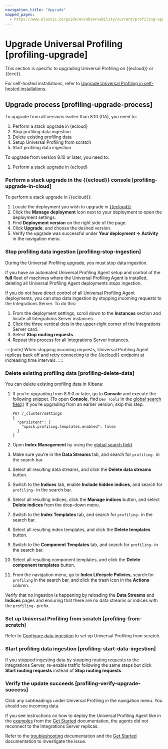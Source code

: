 ```yaml
---
navigation_title: "Upgrade"
mapped_pages:
  - https://www.elastic.co/guide/en/observability/current/profiling-upgrade.html
---
```




# Upgrade Universal Profiling [profiling-upgrade]


This section is specific to upgrading Universal Profiling on {{ecloud}} or {{ece}}.

For self-hosted installations, refer to [Upgrade Universal Profiling in self-hosted installations](operate-universal-profiling-backend.md#profiling-self-managed-upgrade).


## Upgrade process [profiling-upgrade-process]

To upgrade from all versions earlier than 8.10 (GA), you need to:

1. Perform a stack upgrade in {ecloud}
2. Stop profiling data ingestion
3. Delete existing profiling data
4. Setup Universal Profiling from scratch
5. Start profiling data ingestion

To upgrade from version 8.10 or later, you need to:

1. Perform a stack upgrade in {ecloud}


### Perform a stack upgrade in the {{ecloud}} console [profiling-upgrade-in-cloud]

To perform a stack upgrade in {{ecloud}}:

1. Locate the deployment you wish to upgrade in [{{ecloud}}](https://cloud.elastic.co).
2. Click the **Manage deployment** icon next to your deployment to open the deployment settings.
3. Find **Deployment version** on the right side of the page.
4. Click **Upgrade**, and choose the desired version.
5. Verify the upgrade was successful under **Your deployment → Activity** in the navigation menu.


### Stop profiling data ingestion [profiling-stop-ingestion]

During the Universal Profiling upgrade, you must stop data ingestion.

If you have an automated Universal Profiling Agent setup and control of the **full** fleet of machines where the Universal Profiling Agent is installed, deleting all Universal Profiling Agent deployments stops ingestion.

If you do not have direct control of all Universal Profiling Agent deployments, you can stop data ingestion by stopping incoming requests to the Integrations Server. To do this:

1. From the deployment settings, scroll down to the **Instances** section and locate all Integrations Server instances.
2. Click the three vertical dots in the upper-right corner of the Integrations Server card.
3. Select **Stop routing requests**.
4. Repeat this process for all Integrations Server instances.

::::{note}
When stopping incoming requests, Universal Profiling Agent replicas back off and retry connecting to the {{ecloud}} endpoint at increasing time intervals.
::::



### Delete existing profiling data [profiling-delete-data]

You can delete existing profiling data in Kibana:

1. If you’re upgrading from 8.9.0 or later, go to **Console** and execute the following snippet. (To open **Console**, find `Dev Tools` in the [global search field](../../../explore-analyze/find-and-organize/find-apps-and-objects.md).) If you’re upgrading from an earlier version, skip this step.

    ```console
    PUT /_cluster/settings
    {
      "persistent": {
        "xpack.profiling.templates.enabled": false
      }
    }
    ```

2. Open **Index Management** by using the [global search field](../../../explore-analyze/find-and-organize/find-apps-and-objects.md).
3. Make sure you’re in the **Data Streams** tab, and search for `profiling-` in the search bar.
4. Select all resulting data streams, and click the **Delete data streams** button.
5. Switch to the **Indices** tab, enable **Include hidden indices**, and  search for `profiling-` in the search bar.
6. Select all resulting indices, click the **Manage indices** button, and select **Delete indices** from the drop-down menu.
7. Switch to the **Index Templates** tab, and  search for `profiling-` in the search bar.
8. Select all resulting index templates, and click the **Delete templates** button.
9. Switch to the **Component Templates** tab, and  search for `profiling-` in the search bar.
10. Select all resulting component templates, and click the **Delete component templates** button.
11. From the navigation menu, go to **Index Lifecycle Policies**, search for `profiling` in the search bar, and click the trash icon in the **Actions** column.

Verify that no ingestion is happening by reloading the **Data Streams** and **Indices** pages and ensuring that there are no data streams or indices with the `profiling-` prefix.


### Set up Universal Profiling from scratch [profiling-from-scratch]

Refer to [Configure data ingestion](get-started-with-universal-profiling.md#profiling-configure-data-ingestion) to set up Universal Profiling from scratch.


### Start profiling data ingestion [profiling-start-data-ingestion]

If you stopped ingesting data by stopping routing requests to the Integrations Server, re-enable traffic following the same steps but click **Start routing requests** instead of **Stop routing requests**.


### Verify the update succeeds [profiling-verify-upgrade-success]

Click any subheadings under Universal Profiling in the navigation menu. You should see incoming data.

If you see instructions on how to deploy the Universal Profiling Agent like in the [examples](get-started-with-universal-profiling.md#profiling-install-profiling-agent) from the [Get Started](get-started-with-universal-profiling.md) documentation, the agents did not reconnect to the Integrations Server replicas.

Refer to the [troubleshooting](../../../troubleshoot/observability/troubleshoot-your-universal-profiling-agent-deployment.md) documentation and the [Get Started](get-started-with-universal-profiling.md) documentation to investigate the issue.
